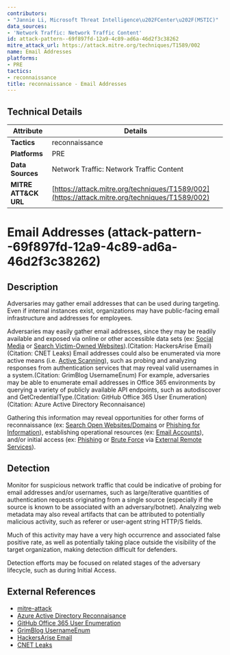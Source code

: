 ```yaml
---
contributors:
- "Jannie Li, Microsoft Threat Intelligence\u202FCenter\u202F(MSTIC)"
data_sources:
- 'Network Traffic: Network Traffic Content'
id: attack-pattern--69f897fd-12a9-4c89-ad6a-46d2f3c38262
mitre_attack_url: https://attack.mitre.org/techniques/T1589/002
name: Email Addresses
platforms:
- PRE
tactics:
- reconnaissance
title: reconnaissance - Email Addresses
---
```


## Technical Details

| Attribute | Details |
|-----------|----------|
| **Tactics** | reconnaissance |
| **Platforms** | PRE |
| **Data Sources** | Network Traffic: Network Traffic Content |
| **MITRE ATT&CK URL** | [https://attack.mitre.org/techniques/T1589/002](https://attack.mitre.org/techniques/T1589/002) |

# Email Addresses (attack-pattern--69f897fd-12a9-4c89-ad6a-46d2f3c38262)

## Description
Adversaries may gather email addresses that can be used during targeting. Even if internal instances exist, organizations may have public-facing email infrastructure and addresses for employees.

Adversaries may easily gather email addresses, since they may be readily available and exposed via online or other accessible data sets (ex: [Social Media](https://attack.mitre.org/techniques/T1593/001) or [Search Victim-Owned Websites](https://attack.mitre.org/techniques/T1594)).(Citation: HackersArise Email)(Citation: CNET Leaks) Email addresses could also be enumerated via more active means (i.e. [Active Scanning](https://attack.mitre.org/techniques/T1595)), such as probing and analyzing responses from authentication services that may reveal valid usernames in a system.(Citation: GrimBlog UsernameEnum) For example, adversaries may be able to enumerate email addresses in Office 365 environments by querying a variety of publicly available API endpoints, such as autodiscover and GetCredentialType.(Citation: GitHub Office 365 User Enumeration)(Citation: Azure Active Directory Reconnaisance)

Gathering this information may reveal opportunities for other forms of reconnaissance (ex: [Search Open Websites/Domains](https://attack.mitre.org/techniques/T1593) or [Phishing for Information](https://attack.mitre.org/techniques/T1598)), establishing operational resources (ex: [Email Accounts](https://attack.mitre.org/techniques/T1586/002)), and/or initial access (ex: [Phishing](https://attack.mitre.org/techniques/T1566) or [Brute Force](https://attack.mitre.org/techniques/T1110) via [External Remote Services](https://attack.mitre.org/techniques/T1133)).

## Detection
Monitor for suspicious network traffic that could be indicative of probing for email addresses and/or usernames, such as large/iterative quantities of authentication requests originating from a single source (especially if the source is known to be associated with an adversary/botnet). Analyzing web metadata may also reveal artifacts that can be attributed to potentially malicious activity, such as referer or user-agent string HTTP/S fields.

Much of this activity may have a very high occurrence and associated false positive rate, as well as potentially taking place outside the visibility of the target organization, making detection difficult for defenders.

Detection efforts may be focused on related stages of the adversary lifecycle, such as during Initial Access.

## External References
- [mitre-attack](https://attack.mitre.org/techniques/T1589/002)
- [Azure Active Directory Reconnaisance](https://o365blog.com/post/just-looking/)
- [GitHub Office 365 User Enumeration](https://github.com/gremwell/o365enum)
- [GrimBlog UsernameEnum](https://grimhacker.com/2017/07/24/office365-activesync-username-enumeration/)
- [HackersArise Email](https://www.hackers-arise.com/email-scraping-and-maltego)
- [CNET Leaks](https://www.cnet.com/news/massive-breach-leaks-773-million-emails-21-million-passwords/)
